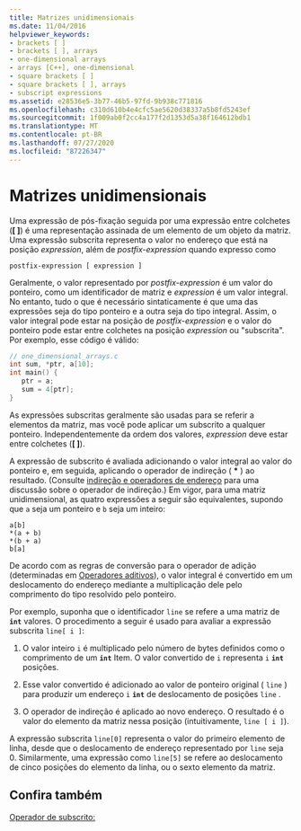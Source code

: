 ```yaml
---
title: Matrizes unidimensionais
ms.date: 11/04/2016
helpviewer_keywords:
- brackets [ ]
- brackets [ ], arrays
- one-dimensional arrays
- arrays [C++], one-dimensional
- square brackets [ ]
- square brackets [ ], arrays
- subscript expressions
ms.assetid: e28536e5-3b77-46b5-97fd-9b938c771816
ms.openlocfilehash: c310d610b4e4cfc5ae5620d38337a5b8fd5243ef
ms.sourcegitcommit: 1f009ab0f2cc4a177f2d1353d5a38f164612bdb1
ms.translationtype: MT
ms.contentlocale: pt-BR
ms.lasthandoff: 07/27/2020
ms.locfileid: "87226347"
---
```

# <a name="one-dimensional-arrays"></a>Matrizes unidimensionais

Uma expressão de pós-fixação seguida por uma expressão entre colchetes (**[ ]**) é uma representação assinada de um elemento de um objeto da matriz. Uma expressão subscrita representa o valor no endereço que está na posição *expression*, além de *postfix-expression* quando expresso como

```
postfix-expression [ expression ]
```

Geralmente, o valor representado por *postfix-expression* é um valor do ponteiro, como um identificador de matriz e *expression* é um valor integral. No entanto, tudo o que é necessário sintaticamente é que uma das expressões seja do tipo ponteiro e a outra seja do tipo integral. Assim, o valor integral pode estar na posição de *postfix-expression* e o valor do ponteiro pode estar entre colchetes na posição *expression* ou "subscrita". Por exemplo, esse código é válido:

```c
// one_dimensional_arrays.c
int sum, *ptr, a[10];
int main() {
   ptr = a;
   sum = 4[ptr];
}
```

As expressões subscritas geralmente são usadas para se referir a elementos da matriz, mas você pode aplicar um subscrito a qualquer ponteiro. Independentemente da ordem dos valores, *expression* deve estar entre colchetes (**[ ]**).

A expressão de subscrito é avaliada adicionando o valor integral ao valor do ponteiro e, em seguida, aplicando o operador de indireção ( <strong>\*</strong> ) ao resultado. (Consulte [indireção e operadores de endereço](../c-language/indirection-and-address-of-operators.md) para uma discussão sobre o operador de indireção.) Em vigor, para uma matriz unidimensional, as quatro expressões a seguir são equivalentes, supondo que `a` seja um ponteiro e `b` seja um inteiro:

```
a[b]
*(a + b)
*(b + a)
b[a]
```

De acordo com as regras de conversão para o operador de adição (determinadas em [Operadores aditivos](../c-language/c-additive-operators.md)), o valor integral é convertido em um deslocamento do endereço mediante a multiplicação dele pelo comprimento do tipo resolvido pelo ponteiro.

Por exemplo, suponha que o identificador `line` se refere a uma matriz de **`int`** valores. O procedimento a seguir é usado para avaliar a expressão subscrita `line[ i ]`:

1. O valor inteiro `i` é multiplicado pelo número de bytes definidos como o comprimento de um **`int`** Item. O valor convertido de `i` representa `i` **`int`** posições.

1. Esse valor convertido é adicionado ao valor de ponteiro original ( `line` ) para produzir um endereço `i` **`int`** de deslocamento de posições `line` .

1. O operador de indireção é aplicado ao novo endereço. O resultado é o valor do elemento da matriz nessa posição (intuitivamente, `line [ i ]`).

A expressão subscrita `line[0]` representa o valor do primeiro elemento de linha, desde que o deslocamento de endereço representado por `line` seja 0. Similarmente, uma expressão como `line[5]` se refere ao deslocamento de cinco posições do elemento da linha, ou o sexto elemento da matriz.

## <a name="see-also"></a>Confira também

[Operador de subscrito:](../cpp/subscript-operator.md)

